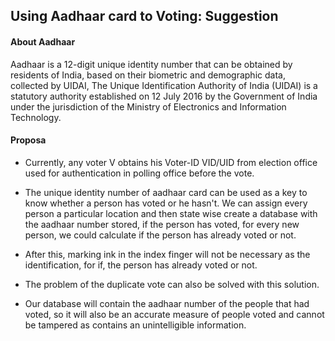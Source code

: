 ## Using Aadhaar card to Voting: Suggestion

#### About Aadhaar 

Aadhaar is a 12-digit unique identity number that can be obtained by residents of India, based on their biometric and demographic data, collected by UIDAI, The Unique Identification Authority of India (UIDAI) is a statutory authority established on 12 July 2016 by the Government of India under the jurisdiction of the Ministry of Electronics and Information Technology.

#### Proposa

- Currently, any voter V obtains his Voter-ID VID/UID from election office used for authentication in polling office before the vote.

- The unique identity number of aadhaar card can be used as a key to know whether a person has voted or he hasn't. We can assign every person a particular location and then state wise create a database with the aadhaar number stored, if the person has voted, for every new person, we could calculate if the person has already voted or not.

- After this, marking ink in the index finger will not be necessary as the identification, for if, the person has already voted or not.

- The problem of the duplicate vote can also be solved with this solution.

- Our database will contain the aadhaar number of the people that had voted, so it will also be an accurate measure of people voted and cannot be tampered as contains an unintelligible information.
